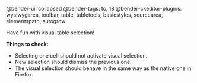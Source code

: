 @bender-ui: collapsed
@bender-tags: tc, 18
@bender-ckeditor-plugins: wysiwygarea, toolbar, table, tabletools, basicstyles, sourcearea, elementspath, autogrow

Have fun with visual table selection!

**Things to check:**

* Selecting one cell should not activate visual selection.
* New selection should dismiss the previous one.
* The visual selection should behave in the same way as the native one in Firefox.
